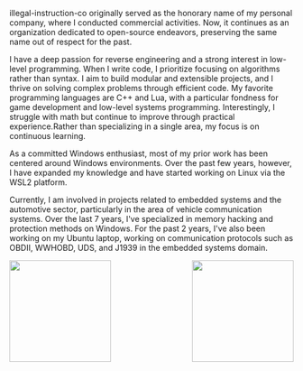 illegal-instruction-co originally served as the honorary name of my personal company, where I conducted commercial activities. Now, it continues as an organization dedicated to open-source endeavors, preserving the same name out of respect for the past.

I have a deep passion for reverse engineering and a strong interest in low-level programming. When I write code, I prioritize focusing on algorithms rather than syntax. I aim to build modular and extensible projects, and I thrive on solving complex problems through efficient code. My favorite programming languages are C++ and Lua, with a particular fondness for game development and low-level systems programming. Interestingly, I struggle with math but continue to improve through practical experience.Rather than specializing in a single area, my focus is on continuous learning.

As a committed Windows enthusiast, most of my prior work has been centered around Windows environments. Over the past few years, however, I have expanded my knowledge and have started working on Linux via the WSL2 platform.

Currently, I am involved in projects related to embedded systems and the automotive sector, particularly in the area of vehicle communication systems. Over the last 7 years, I've specialized in memory hacking and protection methods on Windows. For the past 2 years, I've also been working on my Ubuntu laptop, working on communication protocols such as OBDII, WWHOBD, UDS, and J1939 in the embedded systems domain.

<div>
  <img height="180em" src="https://github-readme-stats.vercel.app/api?username=illegal-instruction-co&show_icons=true&theme=dracula&include_all_commits=true&count_private=true"/>
  <img align="right" height="180em" src="https://github-readme-stats.vercel.app/api/top-langs/?username=illegal-instruction-co&layout=compact&langs_count=7&theme=dracula"/>
</div>

